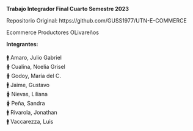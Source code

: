 <p><b>Trabajo Integrador Final Cuarto Semestre 2023</b></p>
<p>Repositorio Original: https://github.com/GUSS1977/UTN-E-COMMERCE</p>

Ecommerce Productores OLivareños

<b>Integrantes:</b><br><br>
:mens: Amaro, Julio Gabriel<br>
:womens: Cualina, Noelia Grisel<br>
:womens: Godoy, María del C.<br>
:mens: Jaime, Gustavo<br>
:womens: Nievas, Liliana<br>
:womens: Peña, Sandra<br>
:mens: Rivarola, Jonathan<br>
:mens: Vaccarezza, Luis<br>
<br><br>
